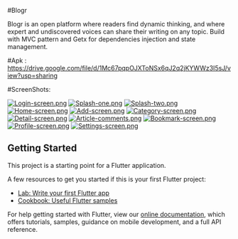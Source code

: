#Blogr

Blogr is an open platform where readers find dynamic thinking, and where expert and undiscovered voices can share their writing on any topic.
Build with MVC pattern and Getx for dependencies injection and state management.

#Apk : https://drive.google.com/file/d/1Mc67pqpOJXToNSx6qJ2q2jKYWWz3I5sJ/view?usp=sharing

#ScreenShots:

[![Login-screen.png](https://i.postimg.cc/Gtn8GY55/Login-screen.png)](https://postimg.cc/k6wgdV9Q)
[![Splash-one.png](https://i.postimg.cc/hjGWMPXb/Splash-one.png)](https://postimg.cc/f31rRsjJ)
[![Splash-two.png](https://i.postimg.cc/tRwQtbpW/Splash-two.png)](https://postimg.cc/XXfz4TZY)
[![Home-screen.png](https://i.postimg.cc/6QPJjxnk/Home-screen.png)](https://postimg.cc/CZbQ5tv7)
[![Add-screen.png](https://i.postimg.cc/65cPbNNM/Add-screen.png)](https://postimg.cc/vc1XDkTn)
[![Category-screen.png](https://i.postimg.cc/hG1QTMmQ/Category-screen.png)](https://postimg.cc/bGdvjx3q)
[![Detail-screen.png](https://i.postimg.cc/MK1BzWGY/Detail-screen.png)](https://postimg.cc/zVXvjYKL)
[![Article-comments.png](https://i.postimg.cc/4xBm3nRp/Article-comments.png)](https://postimg.cc/w1R6fqvB)
[![Bookmark-screen.png](https://i.postimg.cc/VsW1wp8C/Bookmark-screen.png)](https://postimg.cc/Jt0ScTtr)
[![Profile-screen.png](https://i.postimg.cc/d1Q6yhhv/Profile-screen.png)](https://postimg.cc/sB85FDP0)
[![Settings-screen.png](https://i.postimg.cc/50WpVFq9/Settings-screen.png)](https://postimg.cc/PLK1bJR0)

## Getting Started

This project is a starting point for a Flutter application.

A few resources to get you started if this is your first Flutter project:

- [Lab: Write your first Flutter app](https://flutter.dev/docs/get-started/codelab)
- [Cookbook: Useful Flutter samples](https://flutter.dev/docs/cookbook)

For help getting started with Flutter, view our
[online documentation](https://flutter.dev/docs), which offers tutorials,
samples, guidance on mobile development, and a full API reference.
